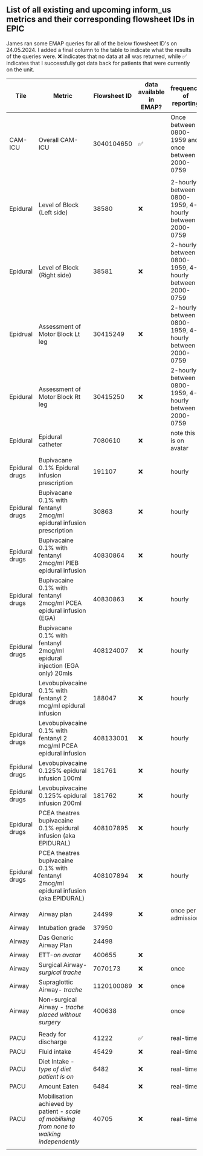 ## List of all existing and upcoming inform_us metrics and their corresponding flowsheet IDs in EPIC ##

James ran some EMAP queries for all of the below flowsheet ID's on 24.05.2024. I added a final column to the table to indicate what the results of the queries were. ❌ indicates that no data at all was returned, while ✅ indicates that I successfully got data back for patients that were currently on the unit.


| Tile | Metric | Flowsheet ID | data available in EMAP? |frequency of reporting |
|-|-|-|-|-|
| CAM-ICU | Overall CAM-ICU | 3040104650 | ✅ | Once between 0800-1959 and once between 2000-0759
| | | |
| Epidural | Level of Block (Left side) | 38580 | ❌ | 2-hourly between 0800-1959, 4-hourly between 2000-0759
| Epidural | Level of Block (Right side) | 38581 | ❌ | 2-hourly between 0800-1959, 4-hourly between 2000-0759
| Epidrual | Assessment of Motor Block Lt leg | 30415249 | ❌ | 2-hourly between 0800-1959, 4-hourly between 2000-0759
| Epidural | Assessment of Motor Block Rt leg | 30415250 | ❌ | 2-hourly between 0800-1959, 4-hourly between 2000-0759
| Epidural | Epidural catheter | 7080610 | ❌ | note this is on avatar
| | | |
| Epidural drugs | Bupivacane 0.1% Epidural infusion prescription | 191107 | ❌ | hourly
| Epidural drugs | Bupivacane 0.1% with fentanyl 2mcg/ml epidural infusion prescription | 30863 | ❌ | hourly
| Epidural drugs | Bupivacaine 0.1% with fentanyl 2mcg/ml PIEB epidural infusion | 40830864 | ❌ | hourly
| Epidural drugs | Bupivacaine 0.1% with fentanyl 2mcg/ml PCEA epidural infusion (EGA) | 40830863 | ❌ | hourly
| Epidural drugs | Bupivacane 0.1% with fentanyl 2mcg/ml epidural injection (EGA only) 20mls | 408124007 | ❌ | hourly
| Epidural drugs | Levobupivacaine 0.1% with fentanyl 2 mcg/ml epidural infusion | 188047 | ❌ | hourly
| Epidural drugs | Levobupivacaine 0.1% with fentanyl 2 mcg/ml  PCEA epidural infusion | 408133001 | ❌ | hourly
| Epidural drugs | Levobupivacaine 0.125% epidural infusion 100ml | 181761 | ❌ | hourly
| Epidural drugs | Levobupivacaine 0.125% epidural infusion 200ml | 181762 | ❌ | hourly
| Epidural drugs | PCEA theatres bupivacaine 0.1% epidural infusion (aka EPIDURAL) | 408107895 | ❌ | hourly
| Epidural drugs | PCEA theatres bupivacaine 0.1% with fentanyl 2mcg/ml epidural infusion (aka EPIDURAL) | 408107894 | ❌ | hourly
| | | | |
| Airway | Airway plan| 24499 | ❌ | once per admission
| Airway| Intubation grade| 37950
| Airway| Das Generic Airway Plan| 24498
| Airway | ETT-*on avatar* | 400655 | ❌ | 
| Airway | Surgical Airway- *surgical trache* | 7070173 | ❌ | once 
| Airway | Supraglottic Airway- *trache* | 1120100089 | ❌ |  once 
| Airway | Non-surgical Airway - *trache placed without surgery* | 400638 | | once 
| | | | |
| PACU | Ready for discharge | 41222 | ✅ | real-time
| PACU | Fluid intake | 45429 | ❌ | real-time
| PACU | Diet Intake - *type of diet patient is on* | 6482 | ❌ | real-time
| PACU | Amount Eaten | 6484 | ❌ | real-time
| PACU | Mobilisation achieved by patient - *scale of mobilising from none to walking independently* | 40705 | ❌ | real-time
| | | | |

